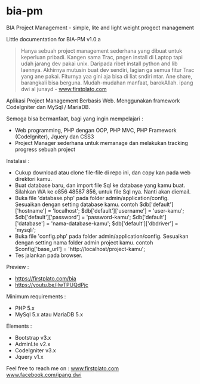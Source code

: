 # bia-pm
BIA Project Management - simple, lite and light weight progect management

Little documentation for BIA-PM v1.0.a

> Hanya sebuah project management sederhana yang dibuat untuk keperluan pribadi. Kangen sama Trac, pngen install di Laptop tapi udah jarang dev pakai unix. Daripada ribet install python and lib laennya. Akhirnya mutusin buat dev sendiri, lagian ga semua fitur Trac yang ane pakai.
  Fiturnya yaa gini aja bisa di liat sndiri ntar. Ane share, barangkali bisa berguna. Mudah-mudahan manfaat, barokAllah.
  ipang dwi al junayd - www.firstplato.com 

Aplikasi Project Management Berbasis Web. Menggunakan framework CodeIgniter dan MySql / MariaDB.

Semoga bisa bermanfaat, bagi yang ingin mempelajari :
- Web programming, PHP dengan OOP, PHP MVC, PHP Framework (CodeIgniter), Jquery dan CSS3
- Project Manager sederhana untuk memanage dan melakukan tracking progress sebuah project

Instalasi :
- Cukup download atau clone file-file di repo ini, dan copy kan pada web direktori kamu.
- Buat database baru, dan import file Sql ke database yang kamu buat. 
  Silahkan WA ke o856 48587 856, untuk file Sql nya. Nanti akan diemail. 
- Buka file 'database.php' pada folder admin/application/config. Sesuaikan dengan setting database kamu.
  contoh 
  $db['default']['hostname'] = 'localhost';
  $db['default']['username'] = 'user-kamu';
  $db['default']['password'] = 'password-kamu';
  $db['default']['database'] = 'nama-database-kamu';
  $db['default']['dbdriver'] = 'mysqli';
- Buka file 'config.php' pada folder admin/application/config. Sesuaikan dengan setting nama folder admin project kamu.
  contoh $config['base_url']	= 'http://localhost/project-kamu';
- Tes jalankan pada browser.

Preview :
- https://firstplato.com/bia
- https://youtu.be/ilwTPUQdPjc

Minimum requirements :
- PHP 5.x
- MySql 5.x atau MariaDB 5.x

Elements :
- Bootstrap v3.x
- AdminLte v2.x
- CodeIgniter v3.x
- Jquery v1.x

Feel free to reach me on : 
www.firstplato.com
www.facebook.com/ipang.dwi
